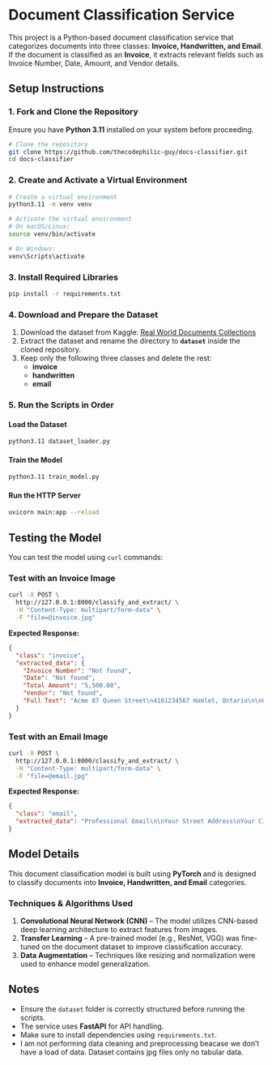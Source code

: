 # Document Classification Service

This project is a Python-based document classification service that categorizes documents into three classes: **Invoice, Handwritten, and Email**. If the document is classified as an **Invoice**, it extracts relevant fields such as Invoice Number, Date, Amount, and Vendor details.

## Setup Instructions

### 1. Fork and Clone the Repository

Ensure you have **Python 3.11** installed on your system before proceeding.

```sh
# Clone the repository
git clone https://github.com/thecodephilic-guy/docs-classifier.git
cd docs-classifier
```

### 2. Create and Activate a Virtual Environment

```sh
# Create a virtual environment
python3.11 -m venv venv

# Activate the virtual environment
# On macOS/Linux:
source venv/bin/activate

# On Windows:
venv\Scripts\activate
```

### 3. Install Required Libraries

```sh
pip install -r requirements.txt
```

### 4. Download and Prepare the Dataset

1. Download the dataset from Kaggle: [Real World Documents Collections](https://www.kaggle.com/datasets/shaz13/real-world-documents-collections)
2. Extract the dataset and rename the directory to **`dataset`** inside the cloned repository.
3. Keep only the following three classes and delete the rest:
   - **invoice**
   - **handwritten**
   - **email**

### 5. Run the Scripts in Order

#### **Load the Dataset**

```sh
python3.11 dataset_loader.py
```

#### **Train the Model**

```sh
python3.11 train_model.py
```

#### **Run the HTTP Server**

```sh
uvicorn main:app --reload
```

## Testing the Model

You can test the model using `curl` commands:

### **Test with an Invoice Image**

```sh
curl -X POST \
  http://127.0.0.1:8000/classify_and_extract/ \
  -H "Content-Type: multipart/form-data" \
  -F "file=@invoice.jpg"
```

**Expected Response:**

```json
{
  "class": "invoice",
  "extracted_data": {
    "Invoice Number": "Not found",
    "Date": "Not found",
    "Total Amount": "5,500.00",
    "Vendor": "Not found",
    "Full Text": "Acme 87 Queen Street\n4161234567 Hamlet, Ontario\n\nCompany name NaRaRe\nHotels invoice\n\nBilled To Date of Issue Invoice Number Amount Due (CAD)\n\nVandeley Group 06/03/2019 0000005 $5,500.00\n..."
  }
}
```

### **Test with an Email Image**

```sh
curl -X POST \
  http://127.0.0.1:8000/classify_and_extract/ \
  -H "Content-Type: multipart/form-data" \
  -F "file=@email.jpg"
```

**Expected Response:**

```json
{
  "class": "email",
  "extracted_data": "Professional Email\n\nYour Street Address\nYour City,\nState Zip\n...\nSincerely yours,\nA. Student"
}
```
## Model Details

This document classification model is built using **PyTorch** and is designed to classify documents into **Invoice, Handwritten, and Email** categories.

### Techniques & Algorithms Used
1. **Convolutional Neural Network (CNN)** – The model utilizes CNN-based deep learning architecture to extract features from images.
2. **Transfer Learning** – A pre-trained model (e.g., ResNet, VGG) was fine-tuned on the document dataset to improve classification accuracy.
3. **Data Augmentation** – Techniques like resizing and normalization were used to enhance model generalization.

## Notes

- Ensure the `dataset` folder is correctly structured before running the scripts.
- The service uses **FastAPI** for API handling.
- Make sure to install dependencies using `requirements.txt`.
- I am not performing data cleaning and preprocessing beacase we don’t have a load of data. Dataset contains jpg files only no tabular data.

##
